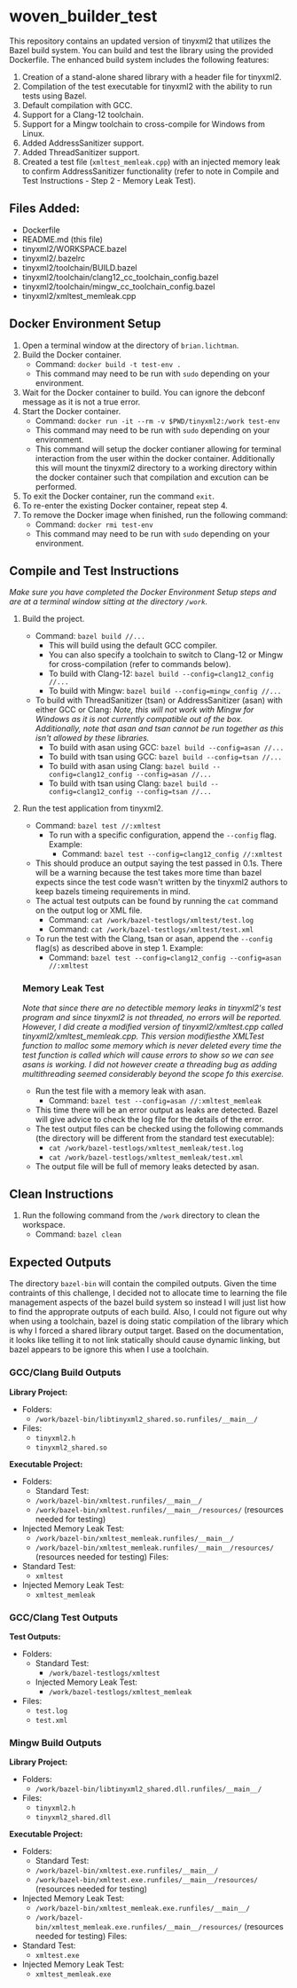 # woven_builder_test

This repository contains an updated version of tinyxml2 that utilizes the Bazel build system. You can build and test the library using the provided Dockerfile. The enhanced build system includes the following features:

1. Creation of a stand-alone shared library with a header file for tinyxml2.
2. Compilation of the test executable for tinyxml2 with the ability to run tests using Bazel.
3. Default compilation with GCC.
4. Support for a Clang-12 toolchain.
5. Support for a Mingw toolchain to cross-compile for Windows from Linux.
6. Added AddressSanitizer support.
7. Added ThreadSanitizer support.
8. Created a test file (`xmltest_memleak.cpp`) with an injected memory leak to confirm AddressSanitizer functionality (refer to note in Compile and Test Instructions - Step 2 - Memory Leak Test).

## Files Added:
- Dockerfile
- README.md (this file)
- tinyxml2/WORKSPACE.bazel
- tinyxml2/.bazelrc
- tinyxml2/toolchain/BUILD.bazel
- tinyxml2/toolchain/clang12_cc_toolchain_config.bazel
- tinyxml2/toolchain/mingw_cc_toolchain_config.bazel
- tinyxml2/xmltest_memleak.cpp

## Docker Environment Setup
1. Open a terminal window at the directory of `brian.lichtman`.
2. Build the Docker container.
   - Command: `docker build -t test-env .`
   - This command may need to be run with `sudo` depending on your environment.
3. Wait for the Docker container to build. You can ignore the debconf message as it is not a true error.
4. Start the Docker container.
   - Command: `docker run -it --rm -v $PWD/tinyxml2:/work test-env`
   - This command may need to be run with `sudo` depending on your environment.
   - This command will setup the docker contianer allowing for terminal interaction from the user within the docker container. Additionally this will mount the tinyxml2 directory to a working directory within the docker container such that compilation and excution can be performed.
5. To exit the Docker container, run the command `exit`.
6. To re-enter the existing Docker container, repeat step 4.
7. To remove the Docker image when finished, run the following command:
   - Command: `docker rmi test-env`
   - This command may need to be run with `sudo` depending on your environment.

## Compile and Test Instructions
*Make sure you have completed the Docker Environment Setup steps and are at a terminal window sitting at the directory `/work`.*

1. Build the project.
   - Command: `bazel build //...`
     - This will build using the default GCC compiler.
     - You can also specify a toolchain to switch to Clang-12 or Mingw for cross-compilation (refer to commands below).
     - To build with Clang-12: `bazel build --config=clang12_config //...`
     - To build with Mingw: `bazel build --config=mingw_config //...`
   - To build with ThreadSanitizer (tsan) or AddressSanitizer (asan) with either GCC or Clang:
   *Note, this will not work with Mingw for Windows as it is not currently compatible out of the box. Additionally, note that asan and tsan cannot be run together as this isn't allowed by these libraries.*
     - To build with asan using GCC: `bazel build --config=asan //...`
     - To build with tsan using GCC: `bazel build --config=tsan //...`
     - To build with asan using Clang: `bazel build --config=clang12_config --config=asan //...`
     - To build with tsan using Clang: `bazel build --config=clang12_config --config=tsan //...`

2. Run the test application from tinyxml2.
   - Command: `bazel test //:xmltest`
     - To run with a specific configuration, append the `--config` flag. Example:
       - Command: `bazel test --config=clang12_config //:xmltest`
   - This should produce an output saying the test passed in 0.1s. There will be a warning because the test takes more time than bazel expects since the test code wasn't written by the tinyxml2 authors to keep bazels timeing requirements in mind.
   - The actual test outputs can be found by running the `cat` command on the output log or XML file.
     - Command: `cat /work/bazel-testlogs/xmltest/test.log`
     - Command: `cat /work/bazel-testlogs/xmltest/test.xml`
   - To run the test with the Clang, tsan or asan, append the `--config` flag(s) as described above in step 1. Example:
     - Command: `bazel test --config=clang12_config --config=asan //:xmltest`

   ### Memory Leak Test
   *Note that since there are no detectible memory leaks in tinyxml2's test program and since tinyxml2 is not threaded, no errors will be reported. However, I did create a modified version of tinyxml2/xmltest.cpp called tinyxml2/xmltest_memleak.cpp. This version modifiesthe XMLTest function to malloc some memory which is never deleted every time the test function is called which will cause errors to show so we can see asans is working. I did not however create a threading bug as adding multithreading seemed considerably beyond the scope fo this exercise.*
   - Run the test file with a memory leak with asan.
     - Command: `bazel test --config=asan //:xmltest_memleak`
   - This time there will be an error output as leaks are detected. Bazel will give advice to check the log file for the details of the error.
   - The test output files can be checked using the following commands (the directory will be different from the standard test executable):
     - `cat /work/bazel-testlogs/xmltest_memleak/test.log`
     - `cat /work/bazel-testlogs/xmltest_memleak/test.xml`
   - The output file will be full of memory leaks detected by asan.

## Clean Instructions
1. Run the following command from the `/work` directory to clean the workspace.
   - Command: `bazel clean`

## Expected Outputs
The directory `bazel-bin` will contain the compiled outputs. Given the time contraints of this challenge, I decided not to allocate time to learning the file management aspects of the bazel build system so instead I will just list how to find the approprate outputs of each build. Also, I could not figure out why when using a toolchain, bazel is doing static compilation of the library which is why I forced a shared library output target. Based on the documentation, it looks like telling it to not link statically should cause dynamic linking, but bazel appears to be ignore this when I use a toolchain.

### GCC/Clang Build Outputs
**Library Project:**
- Folders: 
  - `/work/bazel-bin/libtinyxml2_shared.so.runfiles/__main__/`
- Files:
  - `tinyxml2.h`
  - `tinyxml2_shared.so`

**Executable Project:**
- Folders:
  - Standard Test:
  - `/work/bazel-bin/xmltest.runfiles/__main__/`
  - `/work/bazel-bin/xmltest.runfiles/__main__/resources/`  (resources needed for testing)
- Injected Memory Leak Test:
  - `/work/bazel-bin/xmltest_memleak.runfiles/__main__/`
  - `/work/bazel-bin/xmltest_memleak.runfiles/__main__/resources/`  (resources needed for testing)
Files:
- Standard Test:
  - `xmltest`
- Injected Memory Leak Test:
  - `xmltest_memleak`

### GCC/Clang Test Outputs
**Test Outputs:**
- Folders:
  - Standard Test:
    - `/work/bazel-testlogs/xmltest`
  - Injected Memory Leak Test:
    - `/work/bazel-testlogs/xmltest_memleak`
- Files:
  - `test.log`
  - `test.xml`

### Mingw Build Outputs
**Library Project:**
- Folders: 
  - `/work/bazel-bin/libtinyxml2_shared.dll.runfiles/__main__/`
- Files:
  - `tinyxml2.h`
  - `tinyxml2_shared.dll`

**Executable Project:**
- Folders:
  - Standard Test:
  - `/work/bazel-bin/xmltest.exe.runfiles/__main__/`
  - `/work/bazel-bin/xmltest.exe.runfiles/__main__/resources/`  (resources needed for testing)
- Injected Memory Leak Test:
  - `/work/bazel-bin/xmltest_memleak.exe.runfiles/__main__/`
  - `/work/bazel-bin/xmltest_memleak.exe.runfiles/__main__/resources/`  (resources needed for testing)
Files:
- Standard Test:
  - `xmltest.exe`
- Injected Memory Leak Test:
  - `xmltest_memleak.exe`